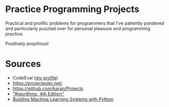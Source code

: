 # Practice Programming Projects

Practical and prolific problems for programmers that I've patiently pondered and
particularly puzzled over for personal pleasure and programming practice.

Positively propitious!

# Sources

* CodeEval ([my profile](https://www.codeeval.com/profile/hlissner/))
* https://projecteuler.net/
* https://github.com/karan/Projects
* ["Algorithms, 4th Edition"](http://algs4.cs.princeton.edu/home/)
* [Building Machine Learning Systems with Python](https://www.packtpub.com/big-data-and-business-intelligence/building-machine-learning-systems-python)
